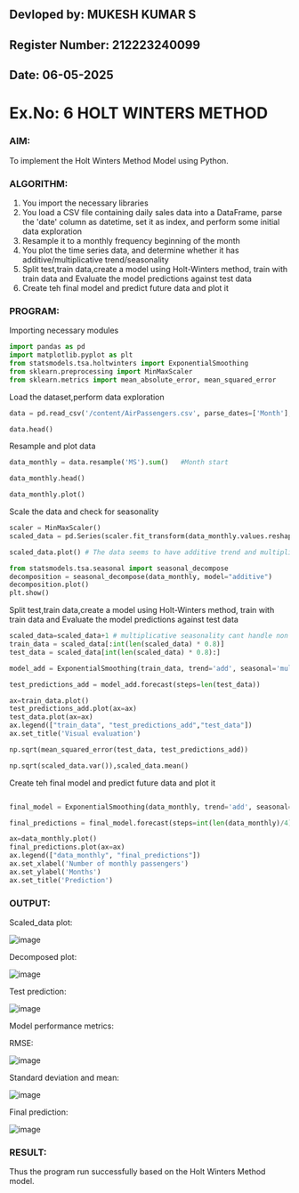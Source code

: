 ## Devloped by: MUKESH KUMAR S
## Register Number: 212223240099
## Date: 06-05-2025

# Ex.No: 6                   HOLT WINTERS METHOD

### AIM:
To implement the Holt Winters Method Model using Python.

### ALGORITHM:
1. You import the necessary libraries
2. You load a CSV file containing daily sales data into a DataFrame, parse the 'date' column as datetime, set it as index, and perform some initial data exploration
3. Resample it to a monthly frequency beginning of the month
4. You plot the time series data, and determine whether it has additive/multiplicative trend/seasonality
5. Split test,train data,create a model using Holt-Winters method, train with train data and Evaluate the model  predictions against test data
6. Create teh final model and predict future data and plot it

### PROGRAM:

Importing necessary modules

```py
import pandas as pd
import matplotlib.pyplot as plt
from statsmodels.tsa.holtwinters import ExponentialSmoothing
from sklearn.preprocessing import MinMaxScaler
from sklearn.metrics import mean_absolute_error, mean_squared_error
```

Load the dataset,perform data exploration
```py
data = pd.read_csv('/content/AirPassengers.csv', parse_dates=['Month'],index_col='Month')

data.head()
```

Resample and plot data

```py
data_monthly = data.resample('MS').sum()   #Month start

data_monthly.head()

data_monthly.plot()
```

Scale the data and check for seasonality

```py
scaler = MinMaxScaler()
scaled_data = pd.Series(scaler.fit_transform(data_monthly.values.reshape(-1, 1)).flatten(),index=data_monthly.index)

scaled_data.plot() # The data seems to have additive trend and multiplicative seasonality

from statsmodels.tsa.seasonal import seasonal_decompose
decomposition = seasonal_decompose(data_monthly, model="additive")
decomposition.plot()
plt.show()
```

Split test,train data,create a model using Holt-Winters method, train with train data and Evaluate the model predictions against test data

```py
scaled_data=scaled_data+1 # multiplicative seasonality cant handle non postive values, yes even zeros
train_data = scaled_data[:int(len(scaled_data) * 0.8)]
test_data = scaled_data[int(len(scaled_data) * 0.8):]

model_add = ExponentialSmoothing(train_data, trend='add', seasonal='mul').fit()

test_predictions_add = model_add.forecast(steps=len(test_data))

ax=train_data.plot()
test_predictions_add.plot(ax=ax)
test_data.plot(ax=ax)
ax.legend(["train_data", "test_predictions_add","test_data"])
ax.set_title('Visual evaluation')

np.sqrt(mean_squared_error(test_data, test_predictions_add))

np.sqrt(scaled_data.var()),scaled_data.mean()

```

Create teh final model and predict future data and plot it

```py

final_model = ExponentialSmoothing(data_monthly, trend='add', seasonal='mul', seasonal_periods=12).fit()

final_predictions = final_model.forecast(steps=int(len(data_monthly)/4)) #for next year

ax=data_monthly.plot()
final_predictions.plot(ax=ax)
ax.legend(["data_monthly", "final_predictions"])
ax.set_xlabel('Number of monthly passengers')
ax.set_ylabel('Months')
ax.set_title('Prediction')

```

### OUTPUT:
 
 Scaled_data plot:

![image](https://github.com/user-attachments/assets/27874dab-0c1b-4911-90ec-0021ef594e95)


Decomposed plot:

![image](https://github.com/user-attachments/assets/401d5bf0-039a-457d-84b7-c37e4dc0b252)


Test prediction:

![image](https://github.com/user-attachments/assets/6127c260-5202-474d-9370-6541249b5a3d)


Model performance metrics:

RMSE:

![image](https://github.com/user-attachments/assets/b0beabbd-ee07-4cac-ba23-b05e933ce2f8)


Standard deviation and mean:

![image](https://github.com/user-attachments/assets/7e398140-81c2-4c66-94cc-1ec6c7b2ba70)


Final prediction:

![image](https://github.com/user-attachments/assets/7ce65116-d804-495a-80d0-c89a01a9c5d0)


### RESULT:
Thus the program run successfully based on the Holt Winters Method model.
